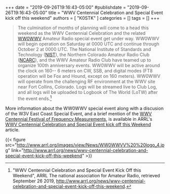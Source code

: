+++
date = "2019-09-26T19:16:43-05:00"
#publishdate = "2019-09-26T19:16:43-05:00"
title = "WWV Centennial Celebration and Special Event kick off this weekend"
authors = [ "K0STK" ]
categories = []
tags = []
+++
>The culmination of months of planning will come to a head this weekend as the
>WWV Centennial Celebration and the related [WW0WWV](http://wwv100.com/) Amateur Radio special event
>get under way. WW0WWV will begin operation on Saturday at 0000 UTC and
>continue through October 2 at 0000 UTC. The National Institute of Standards
>and Technology ([NIST](http://www.nist.gov/)), the Northern Colorado Amateur
>Radio Club ([NCARC](http://ncarc.net/)), and
>the WWV Amateur Radio Club have teamed up to organize 100th anniversary
>events. WW0WWV will be active around the clock on 160-- 6 meters on
>CW, SSB, and digital modes (FT8 operation will be Fox and Hound, except on
>160 meters). WW0WWV will operate from the challenging RF environment at the
>WWV site near Fort Collins, Colorado. Logs will be streamed live to Club Log,
>and all logs will be uploaded to Logbook of The World (LoTW) after the event
>ends.[^1]

<!--more-->

[^1]: "WWV Centennial Celebration and Special Event Kick Off this Weekend", ARRL The national association for Amateur Radio, retrieved September 26 2019, http://www.arrl.org/news/wwv-centennial-celebration-and-special-event-kick-off-this-weekend.

More information about the WW0WWV special event along with a discusion of the W3V East Coast
Special Event, and a brief mention of the
[WWV Centennial Festival of Frequency Measurements](https://hamsci.org/wwv-centennial-festival-frequency-measurements),
is available in ARRL's
[WWV Centennial Celebration and Special Event kick off this Weekend](http://www.arrl.org/news/wwv-centennial-celebration-and-special-event-kick-off-this-weekend)
article.

{{< figure src="http://www.arrl.org/images/view/News/WW0WWVV%20%20logo_4.jpg" link="http://www.arrl.org/news/wwv-centennial-celebration-and-special-event-kick-off-this-weekend" >}}
